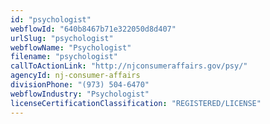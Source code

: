 ```yaml
---
id: "psychologist"
webflowId: "640b8467b71e322050d8d407"
urlSlug: "psychologist"
webflowName: "Psychologist"
filename: "psychologist"
callToActionLink: "http://njconsumeraffairs.gov/psy/"
agencyId: nj-consumer-affairs
divisionPhone: "(973) 504-6470"
webflowIndustry: "Psychologist"
licenseCertificationClassification: "REGISTERED/LICENSE"
---
```

